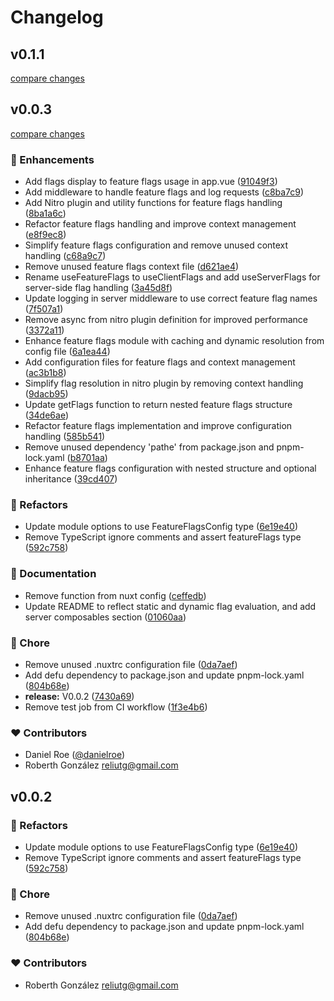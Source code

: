 # Changelog


## v0.1.1

[compare changes](https://github.com/rxb3rth/nuxt-feature-flags/compare/v0.1.0...v0.1.1)

## v0.0.3

[compare changes](https://github.com/rxb3rth/nuxt-feature-flags/compare/v0.0.2...v0.0.3)

### 🚀 Enhancements

- Add flags display to feature flags usage in app.vue ([91049f3](https://github.com/rxb3rth/nuxt-feature-flags/commit/91049f3))
- Add middleware to handle feature flags and log requests ([c8ba7c9](https://github.com/rxb3rth/nuxt-feature-flags/commit/c8ba7c9))
- Add Nitro plugin and utility functions for feature flags handling ([8ba1a6c](https://github.com/rxb3rth/nuxt-feature-flags/commit/8ba1a6c))
- Refactor feature flags handling and improve context management ([e8f9ec8](https://github.com/rxb3rth/nuxt-feature-flags/commit/e8f9ec8))
- Simplify feature flags configuration and remove unused context handling ([c68a9c7](https://github.com/rxb3rth/nuxt-feature-flags/commit/c68a9c7))
- Remove unused feature flags context file ([d621ae4](https://github.com/rxb3rth/nuxt-feature-flags/commit/d621ae4))
- Rename useFeatureFlags to useClientFlags and add useServerFlags for server-side flag handling ([3a45d8f](https://github.com/rxb3rth/nuxt-feature-flags/commit/3a45d8f))
- Update logging in server middleware to use correct feature flag names ([7f507a1](https://github.com/rxb3rth/nuxt-feature-flags/commit/7f507a1))
- Remove async from nitro plugin definition for improved performance ([3372a11](https://github.com/rxb3rth/nuxt-feature-flags/commit/3372a11))
- Enhance feature flags module with caching and dynamic resolution from config file ([6a1ea44](https://github.com/rxb3rth/nuxt-feature-flags/commit/6a1ea44))
- Add configuration files for feature flags and context management ([ac3b1b8](https://github.com/rxb3rth/nuxt-feature-flags/commit/ac3b1b8))
- Simplify flag resolution in nitro plugin by removing context handling ([9dacb95](https://github.com/rxb3rth/nuxt-feature-flags/commit/9dacb95))
- Update getFlags function to return nested feature flags structure ([34de6ae](https://github.com/rxb3rth/nuxt-feature-flags/commit/34de6ae))
- Refactor feature flags implementation and improve configuration handling ([585b541](https://github.com/rxb3rth/nuxt-feature-flags/commit/585b541))
- Remove unused dependency 'pathe' from package.json and pnpm-lock.yaml ([b8701aa](https://github.com/rxb3rth/nuxt-feature-flags/commit/b8701aa))
- Enhance feature flags configuration with nested structure and optional inheritance ([39cd407](https://github.com/rxb3rth/nuxt-feature-flags/commit/39cd407))

### 💅 Refactors

- Update module options to use FeatureFlagsConfig type ([6e19e40](https://github.com/rxb3rth/nuxt-feature-flags/commit/6e19e40))
- Remove TypeScript ignore comments and assert featureFlags type ([592c758](https://github.com/rxb3rth/nuxt-feature-flags/commit/592c758))

### 📖 Documentation

- Remove function from nuxt config ([ceffedb](https://github.com/rxb3rth/nuxt-feature-flags/commit/ceffedb))
- Update README to reflect static and dynamic flag evaluation, and add server composables section ([01060aa](https://github.com/rxb3rth/nuxt-feature-flags/commit/01060aa))

### 🏡 Chore

- Remove unused .nuxtrc configuration file ([0da7aef](https://github.com/rxb3rth/nuxt-feature-flags/commit/0da7aef))
- Add defu dependency to package.json and update pnpm-lock.yaml ([804b68e](https://github.com/rxb3rth/nuxt-feature-flags/commit/804b68e))
- **release:** V0.0.2 ([7430a69](https://github.com/rxb3rth/nuxt-feature-flags/commit/7430a69))
- Remove test job from CI workflow ([1f3e4b6](https://github.com/rxb3rth/nuxt-feature-flags/commit/1f3e4b6))

### ❤️ Contributors

- Daniel Roe ([@danielroe](http://github.com/danielroe))
- Roberth González <reliutg@gmail.com>

## v0.0.2


### 💅 Refactors

- Update module options to use FeatureFlagsConfig type ([6e19e40](https://github.com/rxb3rth/nuxt-feature-flags/commit/6e19e40))
- Remove TypeScript ignore comments and assert featureFlags type ([592c758](https://github.com/rxb3rth/nuxt-feature-flags/commit/592c758))

### 🏡 Chore

- Remove unused .nuxtrc configuration file ([0da7aef](https://github.com/rxb3rth/nuxt-feature-flags/commit/0da7aef))
- Add defu dependency to package.json and update pnpm-lock.yaml ([804b68e](https://github.com/rxb3rth/nuxt-feature-flags/commit/804b68e))

### ❤️ Contributors

- Roberth González <reliutg@gmail.com>

